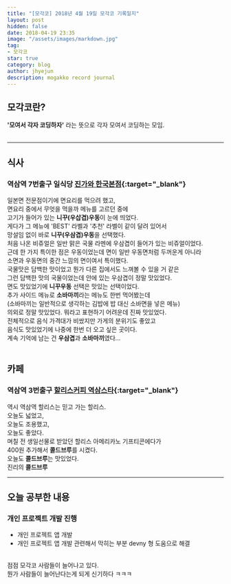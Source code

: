 ```yaml
---
title: "[모각코] 2018년 4월 19일 모각코 기록일지"
layout: post
hidden: false
date: 2018-04-19 23:35
image: "/assets/images/markdown.jpg"
tag:
- 모각코
star: true
category: blog
author: jhyejun
description: mogakko record journal
---
```


## **모각코란?**
**'모여서 각자 코딩하자'** 라는 뜻으로 각자 모여서 코딩하는 모임.<br>
<br>

---

## **식사**
### 역삼역 7번출구 일식당 **[진가와 한국본점](https://store.naver.com/restaurants/detail?id=871189685){:target="_blank"}**<br>
일본면 전문점이기에 면요리를 먹으려 했고,<br>
면요리 중에서 무엇을 먹을까 메뉴를 고르던 중에<br>
고기가 들어가 있는 **니꾸(우삽겹)우동**이 눈에 띄었다.<br>
게다가 그 메뉴에 'BEST' 라벨과 '추천' 라벨이 같이 달려 있어서<br>
망설임 없이 바로 **니꾸(우삼겹)우동**을 선택했다.<br>
처음 나온 비쥬얼은 일반 맑은 국물 라멘에 우삼겹이 들어가 있는 비쥬얼이었다.<br>
근데 한 가지 특이한 점은 우동이었는데 면이 일반 우동면처럼 두꺼운게 아니라<br>
소면과 우동면의 중간 느낌의 면이여서 특이했다.<br>
국물맛은 담백한 맛이었고 뭔가 다른 집에서도 느껴볼 수 있을 거 같은<br>
그런 담백한 맛의 국물이었는데 안에 있는 우삼겹이 정말 맛있었다.<br>
면도 맛있었기에 **니꾸우동** 선택은 맛있는 선택이었다.<br>
추가 사이드 메뉴로 **소바마끼**라는 메뉴도 한번 먹어봤는데<br>
(소바마끼는 일반적으로 생각하는 김밥에 밥 대신 소바면을 넣은 메뉴)<br>
의외로 정말 맛있었다. 뭐라고 표현하기 어려운데 진짜 맛있었다.<br>
전체적으로 음식 가격대가 비쌌지만 가게의 분위기도 좋았고<br>
음식도 맛있었기에 나중에 한번 더 오고 싶은 곳이다.<br>
계속 기억에 남는 건 **우삼겹**과 **소바마끼**였다...<br>
<br>

## **카페**
### 역삼역 3번출구 **[할리스커피 역삼스타](https://store.naver.com/restaurants/detail?id=1579822720){:target="_blank"}**
역시 역삼역 할리스는 믿고 가는 할리스.<br>
오늘도 넓었고,<br>
오늘도 조용했고,<br>
오늘도 좋았다.<br>
며칠 전 생일선물로 받았던 할리스 아메리카노 기프티콘에다가<br>
400원 추가해서 **콜드브루**를 시켰다.<br>
오늘도 **콜드브루**는 맛있었다.<br>
진리의 **콜드브루**

---

## **오늘 공부한 내용**
### 개인 프로젝트 개발 진행
- 개인 프로젝트 앱 개발
- 개인 프로젝트 앱 개발 관련해서 막히는 부분 devny 형 도움으로 해결

<br>
점점 모각코 사람들이 늘어나고 있다.<br>
뭔가 사람들이 늘어난다는게 되게 신기하다 ㅋㅋㅋ<br>